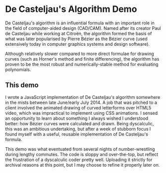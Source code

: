 De Casteljau's Algorithm Demo
=============================

De Casteljau's algorithm is an influential formula with an important role in the field of computer-aided design (CAD/CAM). Named after its creator Paul de Casteljau while working at Citroën, the algorithm formed the basis of what was later popularised by Pierre Bézier as the Bézier curve (used extensively today in computer graphics systems and design software).

Although relatively slower compared to more direct formulae for drawing curves (such as Horner's method and finite differencing), the algorithm has proven to be the most robust and numerically-stable method for evaluating polynomials.


This demo
---------
I wrote a JavaScript implementation of De Casteljau's algorithm somewhere in the mists between late June/early July 2014. A job that was pitched to a client involved the animated drawing of curved letterforms over HTML5 video, which was impractical to implement using CSS animations. I sensed an opportunity to learn about something I always wished I understood better: how Bézier curves were calculated and drawn. Being dyscalculic, this was an ambitious undertaking, but after a week of stubborn focus I found myself with a useful, reusable implementation of De Casteljau's formula.

This demo was what eventuated from several nights of number-wrestling during lengthy commutes. The code is sloppy and over-the-top, but reflect the frustration of a dyscalculic coder pretty well. Uploading it strictly for archival reasons at this point, but I may choose to refine it properly later on.
